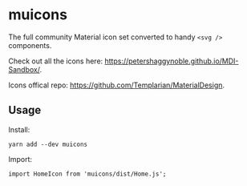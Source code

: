 # muicons

The full community Material icon set converted to handy `<svg />` components.

Check out all the icons here: https://petershaggynoble.github.io/MDI-Sandbox/.

Icons offical repo: https://github.com/Templarian/MaterialDesign.

## Usage
Install:
```
yarn add --dev muicons
```
Import:
```
import HomeIcon from 'muicons/dist/Home.js';
```